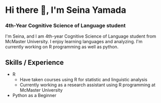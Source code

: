 # Hi there 👋, I'm Seina Yamada
### 4th-Year Cognitive Science of Language student
I'm Seina, and I am 4th-year Cognitive Science of Language student from McMaster University. 
I enjoy learning languages and analyzing. I'm currently working on R programming as well as python.

## Skills / Experience
- R
  - Have taken courses using R for statistic and linguistic analysis
  - Currently working as a research assistant using R programming at McMaster University
- Python as a Beginner

